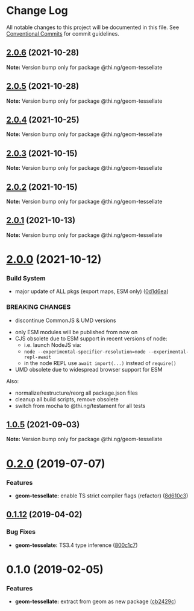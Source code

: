 # Change Log

All notable changes to this project will be documented in this file.
See [Conventional Commits](https://conventionalcommits.org) for commit guidelines.

## [2.0.6](https://github.com/thi-ng/umbrella/compare/@thi.ng/geom-tessellate@2.0.5...@thi.ng/geom-tessellate@2.0.6) (2021-10-28)

**Note:** Version bump only for package @thi.ng/geom-tessellate





## [2.0.5](https://github.com/thi-ng/umbrella/compare/@thi.ng/geom-tessellate@2.0.4...@thi.ng/geom-tessellate@2.0.5) (2021-10-28)

**Note:** Version bump only for package @thi.ng/geom-tessellate





## [2.0.4](https://github.com/thi-ng/umbrella/compare/@thi.ng/geom-tessellate@2.0.3...@thi.ng/geom-tessellate@2.0.4) (2021-10-25)

**Note:** Version bump only for package @thi.ng/geom-tessellate





## [2.0.3](https://github.com/thi-ng/umbrella/compare/@thi.ng/geom-tessellate@2.0.2...@thi.ng/geom-tessellate@2.0.3) (2021-10-15)

**Note:** Version bump only for package @thi.ng/geom-tessellate





## [2.0.2](https://github.com/thi-ng/umbrella/compare/@thi.ng/geom-tessellate@2.0.1...@thi.ng/geom-tessellate@2.0.2) (2021-10-15)

**Note:** Version bump only for package @thi.ng/geom-tessellate





## [2.0.1](https://github.com/thi-ng/umbrella/compare/@thi.ng/geom-tessellate@2.0.0...@thi.ng/geom-tessellate@2.0.1) (2021-10-13)

**Note:** Version bump only for package @thi.ng/geom-tessellate





# [2.0.0](https://github.com/thi-ng/umbrella/compare/@thi.ng/geom-tessellate@1.0.5...@thi.ng/geom-tessellate@2.0.0) (2021-10-12)


### Build System

* major update of ALL pkgs (export maps, ESM only) ([0d1d6ea](https://github.com/thi-ng/umbrella/commit/0d1d6ea9fab2a645d6c5f2bf2591459b939c09b6))


### BREAKING CHANGES

* discontinue CommonJS & UMD versions

- only ESM modules will be published from now on
- CJS obsolete due to ESM support in recent versions of node:
  - i.e. launch NodeJS via:
  - `node --experimental-specifier-resolution=node --experimental-repl-await`
  - in the node REPL use `await import(...)` instead of `require()`
- UMD obsolete due to widespread browser support for ESM

Also:
- normalize/restructure/reorg all package.json files
- cleanup all build scripts, remove obsolete
- switch from mocha to @thi.ng/testament for all tests






##  [1.0.5](https://github.com/thi-ng/umbrella/compare/@thi.ng/geom-tessellate@1.0.4...@thi.ng/geom-tessellate@1.0.5) (2021-09-03) 

**Note:** Version bump only for package @thi.ng/geom-tessellate 

#  [0.2.0](https://github.com/thi-ng/umbrella/compare/@thi.ng/geom-tessellate@0.1.17...@thi.ng/geom-tessellate@0.2.0) (2019-07-07) 

###  Features 

- **geom-tessellate:** enable TS strict compiler flags (refactor) ([8d610c3](https://github.com/thi-ng/umbrella/commit/8d610c3)) 

##  [0.1.12](https://github.com/thi-ng/umbrella/compare/@thi.ng/geom-tessellate@0.1.11...@thi.ng/geom-tessellate@0.1.12) (2019-04-02) 

###  Bug Fixes 

- **geom-tesselate:** TS3.4 type inference ([800c1c7](https://github.com/thi-ng/umbrella/commit/800c1c7)) 

#  0.1.0 (2019-02-05) 

###  Features 

- **geom-tessellate:** extract from geom as new package ([cb2429c](https://github.com/thi-ng/umbrella/commit/cb2429c))
